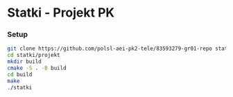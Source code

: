 # Statki - Projekt PK

### Setup
```bash
git clone https://github.com/polsl-aei-pk2-tele/83593279-gr01-repo statki
cd statki/projekt
mkdir build
cmake -S . -B build
cd build
make
./statki
```
